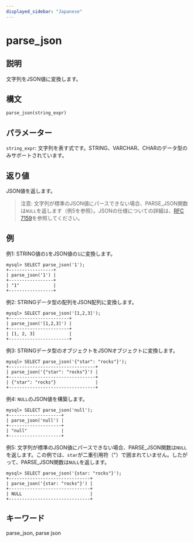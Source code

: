 ```yaml
---
displayed_sidebar: "Japanese"
---
```


# parse_json

## 説明

文字列をJSON値に変換します。

## 構文

```Haskell
parse_json(string_expr)
```

## パラメーター

`string_expr`: 文字列を表す式です。STRING、VARCHAR、CHARのデータ型のみサポートされています。

## 返り値

JSON値を返します。

> 注意: 文字列が標準のJSON値にパースできない場合、PARSE_JSON関数は`NULL`を返します（例5を参照）。JSONの仕様についての詳細は、[RFC 7159](https://tools.ietf.org/html/rfc7159?spm=a2c63.p38356.0.0.14d26b9fcp7fcf#page-4)を参照してください。

## 例

例1: STRING値の`1`をJSON値の`1`に変換します。

```plaintext
mysql> SELECT parse_json('1');
+-----------------+
| parse_json('1') |
+-----------------+
| "1"             |
+-----------------+
```

例2: STRINGデータ型の配列をJSON配列に変換します。

```plaintext
mysql> SELECT parse_json('[1,2,3]');
+-----------------------+
| parse_json('[1,2,3]') |
+-----------------------+
| [1, 2, 3]             |
+-----------------------+ 
```

例3: STRINGデータ型のオブジェクトをJSONオブジェクトに変換します。

```plaintext
mysql> SELECT parse_json('{"star": "rocks"}');
+---------------------------------+
| parse_json('{"star": "rocks"}') |
+---------------------------------+
| {"star": "rocks"}               |
+---------------------------------+
```

例4: `NULL`のJSON値を構築します。

```plaintext
mysql> SELECT parse_json('null');
+--------------------+
| parse_json('null') |
+--------------------+
| "null"             |
+--------------------+
```

例5: 文字列が標準のJSON値にパースできない場合、PARSE_JSON関数は`NULL`を返します。この例では、`star`が二重引用符（"）で囲まれていません。したがって、PARSE_JSON関数は`NULL`を返します。

```plaintext
mysql> SELECT parse_json('{star: "rocks"}');
+-------------------------------+
| parse_json('{star: "rocks"}') |
+-------------------------------+
| NULL                          |
+-------------------------------+
```

## キーワード

parse_json, parse json
